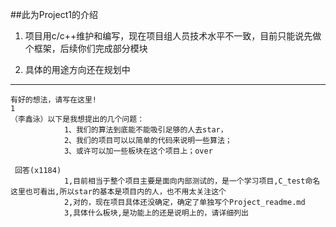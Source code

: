 ##此为Project1的介绍

1.  项目用c/c++维护和编写，现在项目组人员技术水平不一致，目前只能说先做个框架，后续你们完成部分模块

2.  具体的用途方向还在规划中

---

    有好的想法，请写在这里!
    1
    （李鑫泳）以下是我想提出的几个问题：
                1、我们的算法到底能不能吸引足够的人去star，
                2、我们的项目可以以简单的代码来说明一些算法；
                3、或许可以加一些板块在这个项目上；over

     回答(x1184) 
                1,目前相当于整个项目主要是面向内部测试的，是一个学习项目,C_test命名这里也可看出,所以star的基本是项目内的人，也不用太关注这个
                2,对的，现在项目具体还没确定，确定了单独写个Project_readme.md
                3,具体什么板块,是功能上的还是说明上的，请详细列出
                


